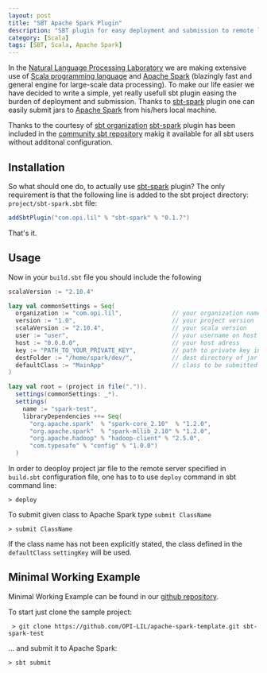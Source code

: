 ```yaml
---
layout: post
title: "SBT Apache Spark Plugin"
description: "SBT plugin for easy deployment and submission to remote linux machine running apache spark"
category: [Scala]
tags: [SBT, Scala, Apache Spark]
---
```


In the [Natural Language Processing Laboratory](http://www.opi.org.pl/en/Natural-Language-Processing-Lab.html) we are making extensive use of [Scala programming language](http://www.scala-lang.org/) and [Apache Spark](https://spark.apache.org/) (blazingly fast and general engine for large-scale data processing). To make our life easier we have decided to write a simple, yet really usefull sbt plugin easing the burden of deployment and submission.  Thanks to [sbt-spark](https://github.com/OPI-LIL/sbt-spark) plugin one can easily submit  jars to [Apache Spark](https://spark.apache.org/) from his/hers local machine. 

Thanks to the courtesy of [sbt organization](http://www.scala-sbt.org/) [sbt-spark](https://github.com/OPI-LIL/sbt-spark) plugin has been included in the [community sbt repository](https://bintray.com/sbt/sbt-plugin-releases) makig it available for all sbt users without additonal configuration.

<!--more-->
## Installation
So what should one do, to actually use [sbt-spark](https://github.com/OPI-LIL/sbt-spark) plugin? The only requirement is that the following line is added to the sbt project directory: `project/sbt-spark.sbt` file:

```scala
addSbtPlugin("com.opi.lil" % "sbt-spark" % "0.1.7")
```

That's it.

## Usage

Now in your `build.sbt` file you should include the following

```scala
scalaVersion := "2.10.4"

lazy val commonSettings = Seq(
  organization := "com.opi.lil",              // your organization name
  version := "1.0",                           // your project version
  scalaVersion := "2.10.4",                   // your scala version
  user := "user",                             // your username on host
  host := "0.0.0.0",                          // your host adress  
  key := "PATH_TO_YOUR_PRIVATE_KEY",          // path to private key in OpenSSH format
  destFolder := "/home/spark/dev/",           // dest directory of jar file
  defaultClass := "MainApp"                   // class to be submitted to apache spark
)

lazy val root = (project in file(".")).
  settings(commonSettings: _*).
  settings(
  	name := "spark-test",  
    libraryDependencies ++= Seq(
      "org.apache.spark"  % "spark-core_2.10"  % "1.2.0", 
      "org.apache.spark"  % "spark-mllib_2.10" % "1.2.0",
      "org.apache.hadoop" % "hadoop-client" % "2.5.0",
      "com.typesafe" % "config" % "1.0.0")  
  )
```

In order to deoploy project jar file to the remote server specified in `build.sbt` configuration file, one has to to use `deploy` command in sbt command line:

    > deploy

To submit given class to Apache Spark type `submit ClassName`   

    > submit ClassName
  
If the class name has not been explicitly stated, the class defined in the `defaultClass`  `settingKey` will be used. 

## Minimal Working Example
Minimal Working Example can be found in our [github repository](https://github.com/OPI-LIL/apache-spark-template).
 
To start just clone the sample project:

	 > git clone https://github.com/OPI-LIL/apache-spark-template.git sbt-spark-test

... and submit it to Apache Spark:

	> sbt submit